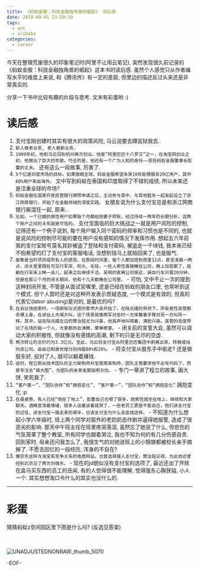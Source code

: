 ```yaml
---
title: 《蚂蚁金服：科技金融独角兽的崛起》 读后感
date: 2018-09-01 23:59:19
tags:
  - ant
  - alibaba
categories:
  - career
---
```


今天在整理荒废很久的印象笔记时(阿里不让用云笔记), 突然发现很久前记录的《蚂蚁金服：科技金融独角兽的崛起》这本书的读后感. 虽然个人感觉只从作者编写水平的维度上来说, 和《腾讯传》有一定的差距, 但里边的描述反过头来还是非常真实的. 

分享一下书中比较有趣的片段与思考. 文末有彩蛋哟 :)

<!--more-->

# 读后感
1. 支付宝刚创建时其实有很大的政策风险, 马云说要去蹲监狱我去..
2. `新人做老业务, 老人做新业务.`
3. `1999年初，他和马云回到杭州再次创业。他是“阿里巴巴十八罗汉”之一，在淘宝网创业之初，他做出了巨大的贡献。巧合的是，他还有一个广为人知的身份——现任蚂蚁金服董事长彭蕾的丈夫。` 还有这么一段故事, 厉害了. 
4. `5个亿是印度市场的目标，如果放眼全球，蚂蚁金服希望未来10年能够服务20亿用户，其中60%用户来自海外。` 文中写到蚂蚁在泰国和印度取得了不错的成绩, 所以未来还是注重全球的市场?
5. `蚂蚁金服在国家开放民营银行牌照申请之后，主动参与其中，与其他股东一起发起设立了浙江网商银行，开始了在金融领域的深度实践。` 女朋友说为什么支付宝总是和浙江网商银行厮混在一起, 原来..
6. `比如，一个已婚的男性用户如果每个月都给他妻子转账，经过持续一两年的长期分析，这两个账户之间的关系就是可信的。` 支付宝面临的巨大挑战之一就是用户风险的控制, 记得还有一个例子说到, 每个用户输入同个密码的频率和习惯也是不同的, 也就是说风险的控制尽可能的要在用户没有感知的情况下发挥作用. 想起五六年前我的支付宝账号莫名其妙被盗了登陆和支付密码, 被盗走一千块钱, 我本来已经不抱希望的打了支付宝的客服电话, 没想到钱马上就陪回来了, 也是服气.  
7. `疲惫是当时项目组所有人的感受。在那段时间里，每个人都加班到夜里12点，甚至凌晨一两点，闭关室里随处可见行军床、枕头、毛毯，一些人索性直接睡在公司，晚上加班累了，就躺在行军床上眯一会儿，起来之后继续干活。吴明的家离公司很近，骑自行车只需20分钟，但是在那三个月的闭关期间，他有十几天都睡在公司里。` - 可怕, 文中不止一次的提到这种封闭开发, 不管是从面试官嘴里, 还是已经在蚂蚁的朋友口里, 也常听到这个模式. 但个人暂时还是对这种开发表示质疑态度, 一个模式是有效的, 但真的代表它(labor abusing)是对的, 是最优的吗? 
8. `在会议快结束时，一场颇有仪式感的誓师大会开始了。在陆兆禧的带领下，所有男性高管都赤裸上身，在讲台上大喊大叫，这个场景就像两军对垒时一方挥舞着手臂对另一方叫阵一样。其中，站在陆兆禧左边的樊治铭尤为兴奋，他高声地叫喊着，满脸兴奋。高管的态度带动了在场的每一个人，大家都热血沸腾，摩拳擦掌。` - 闭关前的宣誓大会, 虽然可以调动大家的积极性, 但就像没有感情的高潮, 剩下的只是无尽的空虚. 
9. `两次转让的总价约为3.3亿元。至此，马云将支付宝从阿里巴巴集团中剥离出来，转移成纯内资公司，由自己和谢世煌分别持股80%和20%。` - 将支付宝从股东手中偷走? 还是做股东好, 投对了人, 就可以躺着赚钱.
10. `这时，程立刚从技术团队的主力架构师升至首席架构师，团队主管要求他不必写代码了，而是专注去“画大图”，为团队的未来发展指明方向。` - 专门一章讲了程立的故事, 画大饼, 笑死我了.  
11. `“客户第一”，“团队协作”和“拥抱变化”, “客户第一”，“团队协作”和“拥抱变化”` 拥抱变化 :p
12. `在餐桌旁，有人已经“倒在了地上”，彭蕾自己也喝了很多，她索性就坐在地上，继续和大家聊天。酒精宣泄着情绪，很多人谈着谈着就哭了，一些老员工更是不能自已，他们讲支付宝的过往，讲支付宝一路走来的艰辛，也讲支付宝为什么会变成这样。` - 不知道为什么想起小学六年级时, 班上两个同学对窗外的老奶奶恶作剧并逼得她报警, 造成了很恶劣的影响. 那天中午班主任在班里疼哭落泪, 虽然忘了她说了什么, 但悲伤的气氛笼罩了整个教室, 所有同学也跟着哭泣, 我也不知为何的有几分伤感自责. 回到家时, 母亲还问我怎么了, 我很生气的对她说班上的小锦旗都被校长亲手摘掉了. 不愿去回忆的一段经历, 浑身的不自在?   
13. `像京东这样与淘宝有竞争关系的电商网站，也曾选择接入支付宝，樊治铭记得，为此他还曾经到北京见了两次刘强东。` - 现在的jd貌似没有支付宝的选项了, 最近还出了开除在盒马买东西的员工的丑闻, 有的人觉得很不能理解, 觉得强东心胸狭隘, 小人一个. 其实想想淘口令什么的其实也没什么的.


------


# 彩蛋
猜猜蚂蚁z空间园区里下图是什么吗? (反选见答案)

<div style="color: white">大文娱(鱼)...</div>

![UNADJUSTEDNONRAW_thumb_5070](/images/blog/180829_ant_journal_entry/UNADJUSTEDNONRAW_thumb_5070.jpg)

-EOF-

